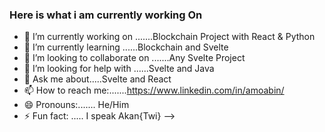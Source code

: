 ### Here is what i am currently working On 

- 🔭 I’m currently working on .......Blockchain Project with React & Python  
- 🌱 I’m currently learning ......Blockchain and Svelte 
- 👯 I’m looking to collaborate on .......Any Svelte Project
- 🤔 I’m looking for help with ......Svelte and Java
- 💬 Ask me about.....Svelte and React 
- 📫 How to reach me:.......https://www.linkedin.com/in/amoabin/
- 😄 Pronouns:....... He/Him
- ⚡ Fun fact: ..... I speak Akan{Twi}
-->
